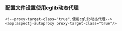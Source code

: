 ### 配置文件设置使用cglib动态代理
```
<!--proxy-target-class="true",使用cglib动态代理-->
<aop:aspectj-autoproxy proxy-target-class="true"/>
```
